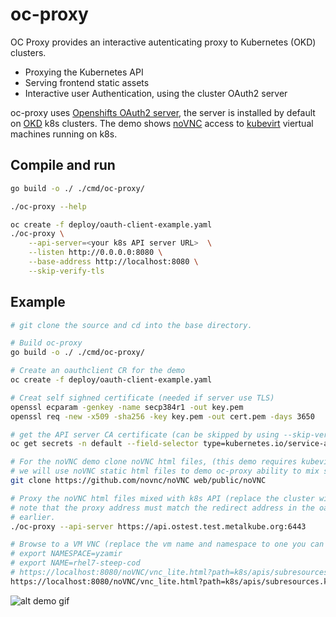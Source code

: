# oc-proxy

OC Proxy provides an interactive autenticating proxy to Kubernetes (OKD) clusters.

- Proxying the Kubernetes API
- Serving frontend static assets
- Interactive user Authentication, using the cluster OAuth2 server

oc-proxy uses [Openshifts OAuth2 server](https://docs.openshift.com/container-platform/4.7/authentication/configuring-internal-oauth.html), the server is installed by default on [OKD](https://www.okd.io/) k8s clusters.
The demo shows [noVNC](https://novnc.com/) access to [kubevirt](https://kubevirt.io/) viertual machines running on k8s.

## Compile and run

``` bash
go build -o ./ ./cmd/oc-proxy/

./oc-proxy --help

oc create -f deploy/oauth-client-example.yaml
./oc-proxy \
    --api-server=<your k8s API server URL>  \
    --listen http://0.0.0.0:8080 \
    --base-address http://localhost:8080 \
    --skip-verify-tls
```

## Example

``` bash
# git clone the source and cd into the base directory.

# Build oc-proxy
go build -o ./ ./cmd/oc-proxy/

# Create an oauthclient CR for the demo
oc create -f deploy/oauth-client-example.yaml

# Creat self sighned certificate (needed if server use TLS)
openssl ecparam -genkey -name secp384r1 -out key.pem
openssl req -new -x509 -sha256 -key key.pem -out cert.pem -days 3650

# get the API server CA certificate (can be skipped by using --skip-verify-tls flag)
oc get secrets -n default --field-selector type=kubernetes.io/service-account-token -o json | jq '.items[0].data."ca.crt"' -r | python -m base64 -d > ca.crt

# For the noVNC demo clone noVNC html files, (this demo requires kubevirt installed on the server)
# we will use noVNC static html files to demo oc-proxy ability to mix static html with k8s api calls.
git clone https://github.com/novnc/noVNC web/public/noVNC

# Proxy the noVNC html files mixed with k8s API (replace the cluster with one you own)
# note that the proxy address must match the redirect address in the oauthclient CR we created
# earlier.
./oc-proxy --api-server https://api.ostest.test.metalkube.org:6443

# Browse to a VM VNC (replace the vm name and namespace to one you can access with your credentials)
# export NAMESPACE=yzamir
# export NAME=rhel7-steep-cod
# https://localhost:8080/noVNC/vnc_lite.html?path=k8s/apis/subresources.kubevirt.io/v1alpha3/namespaces/${NAMESPACE}/virtualmachineinstances/${NAME}/vnc
https://localhost:8080/noVNC/vnc_lite.html?path=k8s/apis/subresources.kubevirt.io/v1alpha3/namespaces/yzamir/virtualmachineinstances/rhel7-steep-cod/vnc
```

![alt demo gif](https://raw.githubusercontent.com/yaacov/oc-proxy/main/web/public/demo2.gif)
